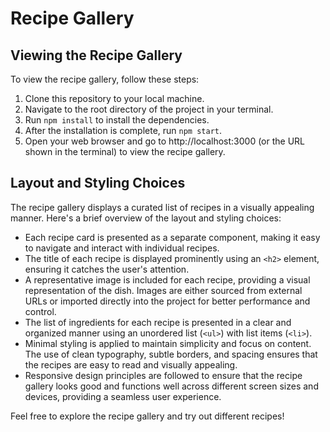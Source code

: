 # Recipe Gallery

## Viewing the Recipe Gallery

To view the recipe gallery, follow these steps:

1. Clone this repository to your local machine.
2. Navigate to the root directory of the project in your terminal.
3. Run `npm install` to install the dependencies.
4. After the installation is complete, run `npm start`.
5. Open your web browser and go to http://localhost:3000 (or the URL shown in the terminal) to view the recipe gallery.

## Layout and Styling Choices

The recipe gallery displays a curated list of recipes in a visually appealing manner. Here's a brief overview of the layout and styling choices:

- Each recipe card is presented as a separate component, making it easy to navigate and interact with individual recipes.
- The title of each recipe is displayed prominently using an `<h2>` element, ensuring it catches the user's attention.
- A representative image is included for each recipe, providing a visual representation of the dish. Images are either sourced from external URLs or imported directly into the project for better performance and control.
- The list of ingredients for each recipe is presented in a clear and organized manner using an unordered list (`<ul>`) with list items (`<li>`).
- Minimal styling is applied to maintain simplicity and focus on content. The use of clean typography, subtle borders, and spacing ensures that the recipes are easy to read and visually appealing.
- Responsive design principles are followed to ensure that the recipe gallery looks good and functions well across different screen sizes and devices, providing a seamless user experience.

Feel free to explore the recipe gallery and try out different recipes!
